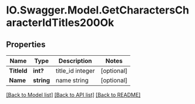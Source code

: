 # IO.Swagger.Model.GetCharactersCharacterIdTitles200Ok
## Properties

Name | Type | Description | Notes
------------ | ------------- | ------------- | -------------
**TitleId** | **int?** | title_id integer | [optional] 
**Name** | **string** | name string | [optional] 

[[Back to Model list]](../README.md#documentation-for-models) [[Back to API list]](../README.md#documentation-for-api-endpoints) [[Back to README]](../README.md)

